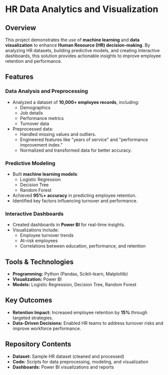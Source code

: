 # HR Data Analytics and Visualization

## Overview
This project demonstrates the use of **machine learning** and **data visualization** to enhance **Human Resource (HR) decision-making**. By analyzing HR datasets, building predictive models, and creating interactive dashboards, this solution provides actionable insights to improve employee retention and performance.



## Features

### Data Analysis and Preprocessing
- Analyzed a dataset of **10,000+ employee records**, including:
  - Demographics
  - Job details
  - Performance metrics
  - Turnover data
- Preprocessed data:
  - Handled missing values and outliers.
  - Engineered features like "years of service" and "performance improvement index."
  - Normalized and transformed data for better accuracy.

### Predictive Modeling
- Built **machine learning models**:
  - Logistic Regression
  - Decision Tree
  - Random Forest
- Achieved **95%+ accuracy** in predicting employee retention.
- Identified key factors influencing turnover and performance.

### Interactive Dashboards
- Created dashboards in **Power BI** for real-time insights.
- Visualizations include:
  - Employee turnover trends
  - At-risk employees
  - Correlations between education, performance, and retention


## Tools & Technologies
- **Programming:** Python (Pandas, Scikit-learn, Matplotlib)
- **Visualization:** Power BI
- **Models:** Logistic Regression, Decision Tree, Random Forest



## Key Outcomes
- **Retention Impact:** Increased employee retention by **15%** through targeted strategies.
- **Data-Driven Decisions:** Enabled HR teams to address turnover risks and improve workforce performance.



## Repository Contents
- **Dataset:** Sample HR dataset (cleaned and processed)
- **Code:** Scripts for data preprocessing, modeling, and visualization
- **Dashboards:** Power BI visualizations and reports



